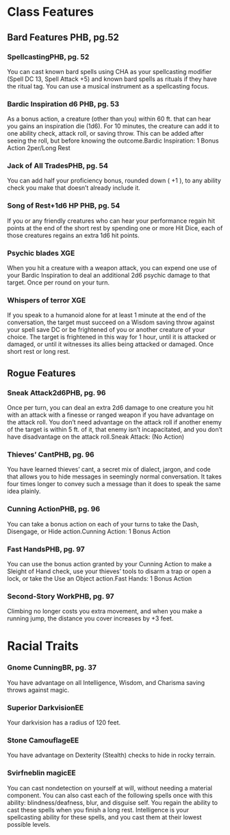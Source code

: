 # Class Features

## Bard Features PHB, pg.52

### SpellcastingPHB, pg. 52

You can cast known bard spells using CHA as your spellcasting modifier (Spell DC 13, Spell Attack +5) and known bard spells as rituals if they have the ritual tag. You can use a musical instrument as a spellcasting focus.

### Bardic Inspiration d6 PHB, pg. 53

As a bonus action, a creature (other than you) within 60 ft. that can hear you gains an inspiration die (1d6). For 10 minutes, the creature can add it to one ability check, attack roll, or saving throw. This can be added after seeing the roll, but before knowing the outcome.Bardic Inspiration: 1 Bonus Action 2per/Long Rest

### Jack of All TradesPHB, pg. 54

You can add half your proficiency bonus, rounded down ( +1 ), to any ability check you make that doesn’t already include it.

### Song of Rest+1d6 HP PHB, pg. 54

If you or any friendly creatures who can hear your performance regain hit points at the end of the short rest by spending one or more Hit Dice, each of those creatures regains an extra 1d6 hit points.

### Psychic blades XGE

When you hit a creature with a weapon attack, you can expend one use of your Bardic Inspiration to deal an additional 2d6 psychic damage to that target. Once per round on your turn.

### Whispers of terror XGE

If you speak to a humanoid alone for at least 1 minute at the end of the conversation, the target must succeed on a Wisdom saving throw against your spell save DC or be frightened of you or another creature of your choice. The target is frightened in this way for 1 hour, until it is attacked or damaged, or until it witnesses its allies being attacked or damaged.
Once short rest or long rest.

## Rogue Features

### Sneak Attack2d6PHB, pg. 96

Once per turn, you can deal an extra 2d6 damage to one creature you hit with an attack with a finesse or ranged weapon if you have advantage on the attack roll. You don’t need advantage on the attack roll if another enemy of the target is within 5 ft. of it, that enemy isn’t incapacitated, and you don’t have disadvantage on the attack roll.Sneak Attack: (No Action)

### Thieves’ CantPHB, pg. 96

You have learned thieves’ cant, a secret mix of dialect, jargon, and code that allows you to hide messages in seemingly normal conversation. It takes four times longer to convey such a message than it does to speak the same idea plainly.

### Cunning ActionPHB, pg. 96

You can take a bonus action on each of your turns to take the Dash, Disengage, or Hide action.Cunning Action: 1 Bonus Action

### Fast HandsPHB, pg. 97

You can use the bonus action granted by your Cunning Action to make a Sleight of Hand check, use your thieves’ tools to disarm a trap or open a lock, or take the Use an Object action.Fast Hands: 1 Bonus Action

### Second-Story WorkPHB, pg. 97

Climbing no longer costs you extra movement, and when you make a running jump, the distance you cover increases by +3 feet.

# Racial Traits

### Gnome CunningBR, pg. 37

You have advantage on all Intelligence, Wisdom, and Charisma saving throws against magic.

### Superior DarkvisionEE

Your darkvision has a radius of 120 feet.

### Stone CamouflageEE

You have advantage on Dexterity (Stealth) checks to hide in rocky terrain.

### Svirfneblin magicEE

You can cast nondetection on yourself at will, without needing a material component. You can also cast each of the following spells once with this ability: blindness/deafness, blur, and disguise self. You regain the ability to cast these spells when you finish a long rest.
Intelligence is your spellcasting ability for these spells, and you cast them at their lowest possible levels.
